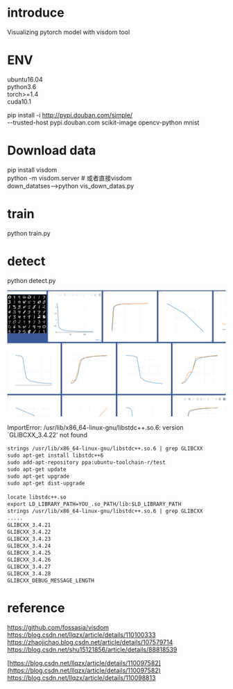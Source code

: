 # introduce
Visualizing pytorch model with visdom tool
# ENV
ubuntu16.04 \
python3.6 \
torch>=1.4\
cuda10.1

pip install -i http://pypi.douban.com/simple/ \
--trusted-host pypi.douban.com scikit-image opencv-python mnist
# Download data
pip install visdom \
python -m visdom.server # 或者直接visdom\
down_datatses-->python vis_down_datas.py 
# train
python train.py 
# detect
python detect.py 


![](./mis/images/Screens.png)


ImportError: /usr/lib/x86_64-linux-gnu/libstdc++.so.6: version `GLIBCXX_3.4.22' not found
```
strings /usr/lib/x86_64-linux-gnu/libstdc++.so.6 | grep GLIBCXX
sudo apt-get install libstdc++6
sudo add-apt-repository ppa:ubuntu-toolchain-r/test 
sudo apt-get update
sudo apt-get upgrade
sudo apt-get dist-upgrade 

locate libstdc++.so
export LD_LIBRARY_PATH=YOU_.so_PATH/lib:$LD_LIBRARY_PATH
strings /usr/lib/x86_64-linux-gnu/libstdc++.so.6 | grep GLIBCXX
.....
GLIBCXX_3.4.21
GLIBCXX_3.4.22
GLIBCXX_3.4.23
GLIBCXX_3.4.24
GLIBCXX_3.4.25
GLIBCXX_3.4.26
GLIBCXX_3.4.27
GLIBCXX_3.4.28
GLIBCXX_DEBUG_MESSAGE_LENGTH

```



# reference
https://github.com/fossasia/visdom
https://blog.csdn.net/llqzx/article/details/110100333
https://zhaojichao.blog.csdn.net/article/details/107579714
https://blog.csdn.net/shu15121856/article/details/88818539

[https://blog.csdn.net/llqzx/article/details/110097582](https://blog.csdn.net/llqzx/article/details/110097582)
https://blog.csdn.net/llqzx/article/details/110098813



